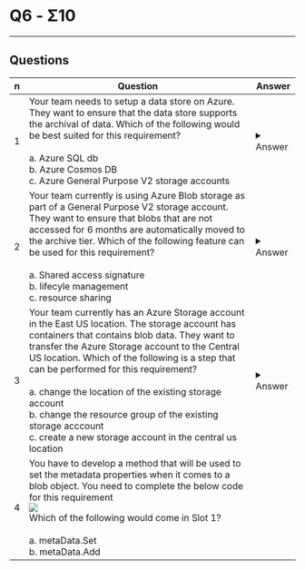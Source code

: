 # Q6 - Σ10

---

## Questions
|n|Question|Answer|
|-|--------|------|
|1|Your team needs to setup a data store on Azure. They want to ensure that the data store supports the archival of data. Which of the following would be best suited for this requirement?<br/><br/>a. Azure SQL db<br/>b. Azure Cosmos DB<br/>c. Azure General Purpose V2 storage accounts|<details><summary>Answer</summary>c. Azure General Purpose V2 Storage accounts<br/><br/>The archival of data in blob storage is available as part of azure general purpose v2 storage accounts</details>|
|2|Your team currently is using Azure Blob storage as part of a General Purpose V2 storage account. They want to ensure that blobs that are not accessed for 6 months are automatically moved to the archive tier. Which of the following feature can be used for this requirement?<br/><br/>a. Shared access signature<br/>b. lifecyle management<br/>c. resource sharing|<details><summary>Answer</summary>c. Lifecycle management<br/><br/>you can use lifecycle management to automatically transfer blobs that are not being accessed into the archive tier</details>|
|3|Your team currently has an Azure Storage account in the East US location. The storage account has containers that contains blob data. They want to transfer the Azure Storage account to the Central US location. Which of the following is a step that can be performed for this requirement?<br/><br/>a. change the location of the existing storage account<br/>b. change the resource group of the existing storage acccount<br/>c. create a new storage account in the central us location|<details><summary>Answer</summary>c. create a new storage account in the central us location<br/><br/>you can't just transfert an azure storage account from one region to another. your first have to create a new storage account in the destination location & then copy the data manually</details>|
|4|You have to develop a method that will be used to set the metadata properties when it comes to a blob object. You need to complete the below code for this requirement<br/>[<img src="https://i.imgur.com/2ORFBcL.png">](https://i.imgur.com/2ORFBcL.png)<br/>Which of the following would come in Slot 1?<br/><br/>a. metaData.Set<br/>b. metaData.Add<br/>||
